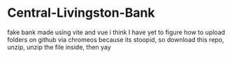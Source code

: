 # Central-Livingston-Bank
fake bank made using vite and vue i think
I have yet to figure how to upload folders on github via chromeos because its stoopid, so download this repo, unzip, unzip the file inside, then yay
